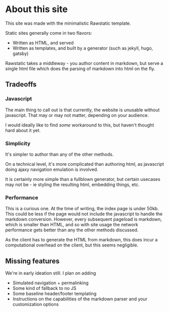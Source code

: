 # About this site
This site was made with the minimalistic Rawstatic template. 

Static sites generally come in two flavors:
- Written as HTML, and served
- Written as templates, and built by a generator (such as jekyll, hugo, gatsby)

Rawstatic takes a middleway - you author content in markdown, but serve a single html file which does the parsing of markdown into html on the fly. 

## Tradeoffs

### Javascript
The main thing to call out is that currently, the website is unusable without javascript. That may or may not matter, depending on your audience.

I would ideally like to find _some_ workaround to this, but haven't thought hard about it yet.

### Simplicity
It's simpler to author than any of the other methods.

On a technical level, it's more complicated than authoring html, as javascript doing ajaxy navigation emulation is involved.

It is certainly more simple than a fullblown generator, but certain usecases may not be - ie styling the resulting html, embedding things, etc.

### Performance
This is a curious one. At the time of writing, the index page is under 50kb. This could be less if the page would not include the javascript to handle the markdown conversion. However, every subsequent pageload is markdown, which is smaller than HTML, and so with site usage the network performance gets better than any the other methods discussed.

As the client has to generate the HTML from markdown, this does incur a computational overhead on the client, but this seems negligible.

## Missing features
We're in early ideation still. I plan on adding
- Simulated navigation + permalinking
- Some kind of fallback to no JS
- Some baseline header/footer templating
- Instructions on the capabilities of the markdown parser and your customization options
